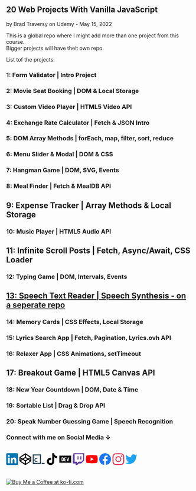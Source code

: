 <h2>20 Web Projects With Vanilla JavaScript</h2>
<p> by Brad Traversy on Udemy - May 15, 2022</p>
  
<p>This is a global repo where I might add more than one project from this course. <br>
Bigger projects will have theit own repo.</p>
  
<p>List tof the projects:</p>

<h3>1: Form Validator | Intro Project</h3></li>
<h3>2: Movie Seat Booking | DOM & Local Storage</h3> 
<h3>3: Custom Video Player | HTML5 Video API</h3>
<h3>4: Exchange Rate Calculator | Fetch & JSON Intro</h3> 
<h3>5: DOM Array Methods | forEach, map, filter, sort, reduce</h3> 
<h3>6: Menu Slider & Modal | DOM & CSS</h3> 
<h3>7: Hangman Game | DOM, SVG, Events</h3> 
<h3>8: Meal Finder | Fetch & MealDB API</h3> 
<h2>9: Expense Tracker | Array Methods & Local Storage</h2> 
<h3>10: Music Player | HTML5 Audio API</h3> 
<h2>11: Infinite Scroll Posts | Fetch, Async/Await, CSS Loader</h2> 
<h3>12: Typing Game | DOM, Intervals, Events</h3> 
<h2><a href="https://esteecodes.github.io/Speech-Text-Reader/" target="_blank">13: Speech Text Reader | Speech Synthesis - on a seperate repo</a></h2> 
<h3>14: Memory Cards | CSS Effects, Local Storage</h3> 
<h3>15: Lyrics Search App | Fetch, Pagination, Lyrics.ovh API</h3> 
<h3>16: Relaxer App | CSS Animations, setTimeout</h3> 
<h2>17: Breakout Game | HTML5 Canvas API</h2> 
<h3>18: New Year Countdown | DOM, Date & Time</h3> 
<h3>19: Sortable List | Drag & Drop API</h3> 
<h3>20: Speak Number Guessing Game | Speech Recognition</h3> 

<h3>Connect with me on Social Media ↓</h3>
<br/>
<a href="https://www.linkedin.com/in/esteecodes/" target="_blank"><img src="https://github.com/esteecodes/icons/blob/main/icomoon/PNG/linkedin.png?raw=true"></a>
<a href="https://codepen.io/esteecodes" target="_blank"><img src="https://github.com/esteecodes/icons/blob/main/icomoon/PNG/codepen.png?raw=true"></a>
<a href="https://www.codecademy.com/profiles/esteecodes" target="_blank"><img src="https://github.com/esteecodes/icons/blob/main/icomoon/PNG/codecademy.png?raw=true"></a>
<a href="https://www.tiktok.com/@esteecodes" target="_blank"><img src="https://github.com/esteecodes/icons/blob/main/icomoon/PNG/tiktok.png?raw=true"></a>
<a href="https://dev.to/esteecodes" target="_blank"><img src="https://github.com/esteecodes/icons/blob/main/icomoon/PNG/dev-dot-to.png?raw=true"></a>
<a href="https://www.twitch.tv/esteecodes" target="_blanc"><img src="https://github.com/esteecodes/icons/blob/main/icomoon/PNG/twitch.png?raw=true"></a>
<a href="https://www.youtube.com/c/EsteeCodes" target="_blank"><img src="https://github.com/esteecodes/icons/blob/main/icomoon/PNG/youtube.png?raw=true"></a>
<a href="https://www.facebook.com/esteecodes" target="_blank"><img src="https://github.com/esteecodes/icons/blob/main/icomoon/PNG/facebook.png?raw=true"></a>
<a href="https://www.instagram.com/esteecodes/" target="_blank"><img src="https://github.com/esteecodes/icons/blob/main/icomoon/PNG/instagram.png?raw=true"></a>
<a href="https://twitter.com/esteecodes" target="_blank"><img src="https://github.com/esteecodes/icons/blob/main/icomoon/PNG/twitter.png?raw=true"></a>
<br><br><br>
<a href='https://ko-fi.com/esteecodes' target='_blank'><img height='36' style='border:0px;height:36px;' src='https://cdn.ko-fi.com/cdn/kofi2.png?v=3' border='0' alt='Buy Me a Coffee at ko-fi.com' /></a>

  
  
